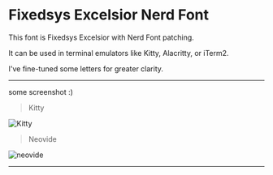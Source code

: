 # Fixedsys Excelsior Nerd Font

This font is Fixedsys Excelsior with Nerd Font patching.

It can be used in terminal emulators like Kitty, Alacritty, or iTerm2.

I've fine-tuned some letters for greater clarity.

----

some screenshot :)

> Kitty

![Kitty](https://user-images.githubusercontent.com/97107165/220931821-6632bd78-d67c-4bbb-a01d-7b06dab45936.png)

> Neovide

![neovide](https://user-images.githubusercontent.com/97107165/220931862-f0be300b-0f94-4f8f-951a-8cb215286b10.png)

----
